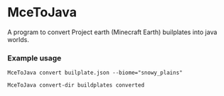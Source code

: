 # MceToJava
A program to convert Project earth (Minecraft Earth) builplates into java worlds.

### Example usage
`MceToJava convert builplate.json --biome="snowy_plains"`

`MceToJava convert-dir buildplates converted`
